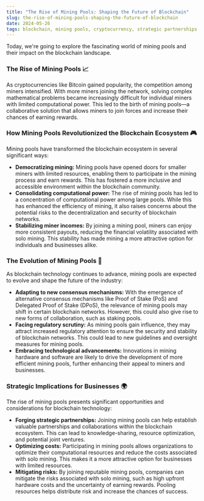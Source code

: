 ```yaml
---
title: "The Rise of Mining Pools: Shaping the Future of Blockchain"
slug: the-rise-of-mining-pools-shaping-the-future-of-blockchain
date: 2024-05-26
tags: blockchain, mining pools, cryptocurrency, strategic partnerships
---
```


Today, we're going to explore the fascinating world of mining pools and their impact on the blockchain landscape.

### The Rise of Mining Pools 📈

As cryptocurrencies like Bitcoin gained popularity, the competition among miners intensified. With more miners joining the network, solving complex mathematical problems became increasingly difficult for individual miners with limited computational power. This led to the birth of mining pools—a collaborative solution that allows miners to join forces and increase their chances of earning rewards.

### How Mining Pools Revolutionized the Blockchain Ecosystem 🎮

Mining pools have transformed the blockchain ecosystem in several significant ways:

- **Democratizing mining:** Mining pools have opened doors for smaller miners with limited resources, enabling them to participate in the mining process and earn rewards. This has fostered a more inclusive and accessible environment within the blockchain community.
- **Consolidating computational power:** The rise of mining pools has led to a concentration of computational power among large pools. While this has enhanced the efficiency of mining, it also raises concerns about the potential risks to the decentralization and security of blockchain networks.
- **Stabilizing miner incomes:** By joining a mining pool, miners can enjoy more consistent payouts, reducing the financial volatility associated with solo mining. This stability has made mining a more attractive option for individuals and businesses alike.

### The Evolution of Mining Pools 🔮

As blockchain technology continues to advance, mining pools are expected to evolve and shape the future of the industry:

- **Adapting to new consensus mechanisms:** With the emergence of alternative consensus mechanisms like Proof of Stake (PoS) and Delegated Proof of Stake (DPoS), the relevance of mining pools may shift in certain blockchain networks. However, this could also give rise to new forms of collaboration, such as staking pools.
- **Facing regulatory scrutiny:** As mining pools gain influence, they may attract increased regulatory attention to ensure the security and stability of blockchain networks. This could lead to new guidelines and oversight measures for mining pools.
- **Embracing technological advancements:** Innovations in mining hardware and software are likely to drive the development of more efficient mining pools, further enhancing their appeal to miners and businesses.

### Strategic Implications for Businesses 🌍

The rise of mining pools presents significant opportunities and considerations for blockchain technology:

- **Forging strategic partnerships:** Joining mining pools can help establish valuable partnerships and collaborations within the blockchain ecosystem. This can lead to knowledge-sharing, resource optimization, and potential joint ventures.
- **Optimizing costs:** Participating in mining pools allows organizations to optimize their computational resources and reduce the costs associated with solo mining. This makes it a more attractive option for businesses with limited resources.
- **Mitigating risks:** By joining reputable mining pools, companies can mitigate the risks associated with solo mining, such as high upfront hardware costs and the uncertainty of earning rewards. Pooling resources helps distribute risk and increase the chances of success.